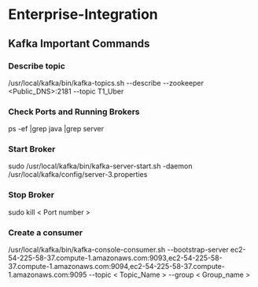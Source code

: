 # Enterprise-Integration

## Kafka Important Commands

### Describe topic
/usr/local/kafka/bin/kafka-topics.sh --describe --zookeeper <Public_DNS>:2181 --topic T1_Uber

### Check Ports and Running Brokers
ps -ef |grep java |grep server

### Start Broker
sudo /usr/local/kafka/bin/kafka-server-start.sh -daemon /usr/local/kafka/config/server-3.properties

### Stop Broker
sudo kill < Port number >

### Create a consumer
/usr/local/kafka/bin/kafka-console-consumer.sh --bootstrap-server ec2-54-225-58-37.compute-1.amazonaws.com:9093,ec2-54-225-58-37.compute-1.amazonaws.com:9094,ec2-54-225-58-37.compute-1.amazonaws.com:9095 --topic < Topic_Name > --group < Group_name >